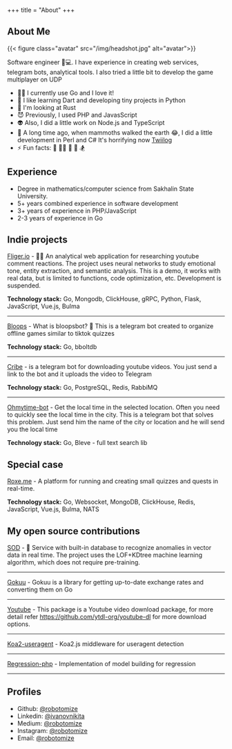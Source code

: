 +++ title = "About"
+++

## About Me

{{< figure class="avatar" src="/img/headshot.jpg" alt="avatar">}}

Software engineer 🧑💻. I have experience in creating web services, telegram bots, analytical tools. I also tried a little bit to develop the game multiplayer on UDP

- 👨‍💻 I currently use Go and I love it!
- 🌱 I like learning Dart and developing tiny projects in Python
- 🔭 I'm looking at Rust
- 😈 Previously, I used PHP and JavasScript
- 👽 Also, I did a little work on Node.js and TypeScript
- 👻 A long time ago, when mammoths walked the earth 😂, I did a little development in Perl and C#  It's horrifying
  now [Twiilog](https://github.com/robotomize/twiilog)
- ⚡ Fun facts: 🕺 👨‍💻 🤘 📖 🏂

## Experience

* Degree in mathematics/computer science from Sakhalin State University.
* 5+ years combined experience in software development
* 3+ years of experience in PHP/JavaScript
* 2-3 years of experience in Go

## Indie projects

[Fliger.io](/fliger) - 🐱‍🚀 An analytical web application for researching youtube comment reactions. The project uses
neural networks to study emotional tone, entity extraction, and semantic analysis. This is a demo, it works with real
data, but is limited to functions, code optimization, etc. Development is suspended.

**Technology stack:** Go, Mongodb, ClickHouse, gRPC, Python, Flask, JavaScript, Vue.js, Bulma

---

[Bloops](/bloops) - What is bloopsbot? 🤖 This is a telegram bot created to organize offline games similar to tiktok
quizzes

**Technology stack:** Go, bboltdb

---

[Cribe](https://github.com/robotomize/cribe) - is a telegram bot for downloading youtube videos. You just send a link to
the bot and it uploads the video to Telegram

**Technology stack:** Go, PostgreSQL, Redis, RabbiMQ

---

[Ohmytime-bot](https://github.com/robotomize/ohmytime-bot) - Get the local time in the selected location. Often you need
to quickly see the local time in the city. This is a telegram bot that solves this problem. Just send him the name of
the city or location and he will send you the local time

**Technology stack:** Go, Bleve - full text search lib

## Special case

[Roxe.me](/roxeme) - A platform for running and creating small quizzes and quests in real-time.

**Technology stack:** Go, Websocket, MongoDB, ClickHouse, Redis, JavaScript, Vue.js, Bulma, NATS

## My open source contributions


[SOD](https://github.com/robotomize/sod) - 🥷 Service with built-in database to recognize anomalies in vector data in
real time. The project uses the LOF+KDtree machine learning algorithm, which does not require pre-training.

---

[Gokuu](https://github.com/robotomize/gokuu) - Gokuu is a library for getting up-to-date exchange rates and converting
them on Go

---

[Youtube](https://github.com/kkdai/youtube) - This package is a Youtube video download package, for more detail
refer https://github.com/ytdl-org/youtube-dl for more download options.

---

[Koa2-useragent](https://github.com/robotomize/koa2-useragent) - Koa2.js middleware for useragent detection

---

[Regression-php](https://github.com/robotomize/regression-php) - Implementation of model building for regression

---

## Profiles

* Github: [@robotomize](https://github.com/robotomize)
* Linkedin: [@ivanovnikita](https://linkedin.com/in/ivanovnikita)
* Medium: [@robotomize](https://medium.com/@robotomize)
* Instagram: [@robotomize](https://www.instagram.com/robotomize/)
* Email: [@robotomize](mailto:robotomize@gmail.com)